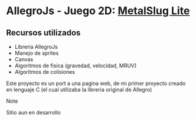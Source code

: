 # AllegroJs - Juego 2D: [MetalSlug Lite](https://ezeledesma.github.io/proyecto-allegrojs/)

## Recursos utilizados
* Libreria AllegroJs
* Manejo de sprites
* Canvas
* Algoritmos de fisica (gravedad, velocidad, MRUV)
* Algoritmos de colisiones

Este proyecto es un port a una pagina web, de mi primer proyecto creado en lenguaje C (el cual utilizaba la libreria original de Allegro)

> [!NOTE]
> Sitio aun en desarrollo
